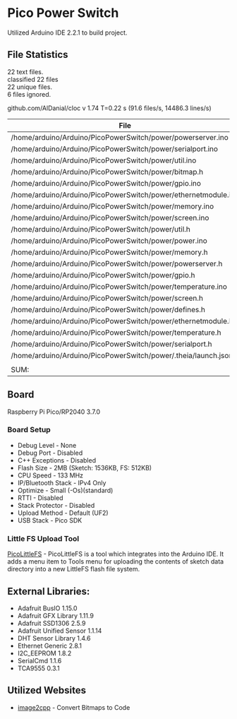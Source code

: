 # Pico Power Switch
Utilized Arduino IDE 2.2.1 to build project.
## File Statistics
22 text files.  
classified 22 files  
22 unique files.                                
6 files ignored.  

github.com/AlDanial/cloc v 1.74  T=0.22 s (91.6 files/s, 14486.3 lines/s)  

| File                                                                          | blank        | comment           | code| 
| ----------------------------------------------------------------------------- | ------------ | ----------------- | --- |
| /home/arduino/Arduino/PicoPowerSwitch/power/powerserver.ino                   |    52        |      31           |  652| 
| /home/arduino/Arduino/PicoPowerSwitch/power/serialport.ino                    |    37        |       0           |  540| 
| /home/arduino/Arduino/PicoPowerSwitch/power/util.ino                          |    49        |       3           |  236| 
| /home/arduino/Arduino/PicoPowerSwitch/power/bitmap.h                          |     6        |       5           |  206| 
| /home/arduino/Arduino/PicoPowerSwitch/power/gpio.ino                          |    17        |       1           |  158| 
| /home/arduino/Arduino/PicoPowerSwitch/power/ethernetmodule.ino                |    18        |       0           |  145| 
| /home/arduino/Arduino/PicoPowerSwitch/power/memory.ino                        |    14        |      18           |  141| 
| /home/arduino/Arduino/PicoPowerSwitch/power/screen.ino                        |    15        |       4           |  132| 
| /home/arduino/Arduino/PicoPowerSwitch/power/util.h                            |    16        |       0           |  125| 
| /home/arduino/Arduino/PicoPowerSwitch/power/power.ino                         |    15        |       3           |   89| 
| /home/arduino/Arduino/PicoPowerSwitch/power/memory.h                          |     7        |       0           |   59| 
| /home/arduino/Arduino/PicoPowerSwitch/power/powerserver.h                     |     3        |       0           |   52| 
| /home/arduino/Arduino/PicoPowerSwitch/power/gpio.h                            |     6        |       0           |   51| 
| /home/arduino/Arduino/PicoPowerSwitch/power/temperature.ino                   |     7        |       1           |   49| 
| /home/arduino/Arduino/PicoPowerSwitch/power/screen.h                          |     6        |       6           |   33| 
| /home/arduino/Arduino/PicoPowerSwitch/power/defines.h                         |    19        |      12           |   31| 
| /home/arduino/Arduino/PicoPowerSwitch/power/ethernetmodule.h                  |     4        |       0           |   27| 
| /home/arduino/Arduino/PicoPowerSwitch/power/temperature.h                     |     3        |       0           |   24| 
| /home/arduino/Arduino/PicoPowerSwitch/power/serialport.h                      |     6        |       0           |   21| 
| /home/arduino/Arduino/PicoPowerSwitch/power/.theia/launch.json                |     1        |       0           |    7| 
| | | | | 
| SUM:                                                                          |   301        |      84           | 2778| 

## Board
  Raspberry Pi Pico/RP2040 3.7.0
### Board Setup
  - Debug Level - None
  - Debug Port - Disabled
  - C++ Exceptions - Disabled
  - Flash Size - 2MB (Sketch: 1536KB, FS: 512KB)
  - CPU Speed - 133 MHz
  - IP/Bluetooth Stack - IPv4 Only
  - Optimize - Small (-Os)(standard)
  - RTTI - Disabled
  - Stack Protector - Disabled
  - Upload Method - Default (UF2)
  - USB Stack - Pico SDK
### Little FS Upload Tool
[PicoLittleFS](https://github.com/earlephilhower/arduino-pico-littlefs-plugin/releases) - PicoLittleFS is a tool which integrates into the Arduino IDE. It adds a menu item to Tools menu for uploading the contents of sketch data directory into a new LittleFS flash file system.

## External Libraries:
  - Adafruit BusIO 1.15.0
  - Adafruit GFX Library 1.11.9
  - Adafruit SSD1306 2.5.9
  - Adafruit Unified Sensor 1.1.14
  - DHT Sensor Library 1.4.6
  - Ethernet Generic 2.8.1
  - I2C_EEPROM 1.8.2
  - SerialCmd 1.1.6
  - TCA9555 0.3.1

## Utilized Websites
  - [image2cpp](https://javl.github.io/image2cpp/) - Convert Bitmaps to Code
  
